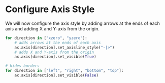 # Configure Axis Style

We will now configure the axis style by adding arrows at the ends of each axis and adding X and Y-axis from the origin.

```python
for direction in ["xzero", "yzero"]:
    # adds arrows at the ends of each axis
    ax.axis[direction].set_axisline_style("-|>")
    # adds X and Y-axis from the origin
    ax.axis[direction].set_visible(True)

# hides borders
for direction in ["left", "right", "bottom", "top"]:
    ax.axis[direction].set_visible(False)
```
